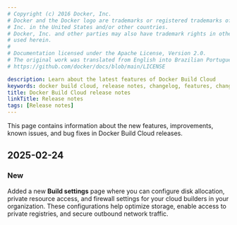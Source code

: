 ```yaml
---
# Copyright (c) 2016 Docker, Inc.
# Docker and the Docker logo are trademarks or registered trademarks of Docker,
# Inc. in the United States and/or other countries.
# Docker, Inc. and other parties may also have trademark rights in other terms
# used herein.
#
# Documentation licensed under the Apache License, Version 2.0.
# The original work was translated from English into Brazilian Portuguese.
# https://github.com/docker/docs/blob/main/LICENSE

description: Learn about the latest features of Docker Build Cloud
keywords: docker build cloud, release notes, changelog, features, changes, delta, new, releases
title: Docker Build Cloud release notes
linkTitle: Release notes
tags: [Release notes]
---
```

This page contains information about the new features, improvements, known
issues, and bug fixes in Docker Build Cloud releases. 

## 2025-02-24

### New

Added a new **Build settings** page where you can configure disk allocation, private resource access, and firewall settings for your cloud builders in your organization. These configurations help optimize storage, enable access to private registries, and secure outbound network traffic.
